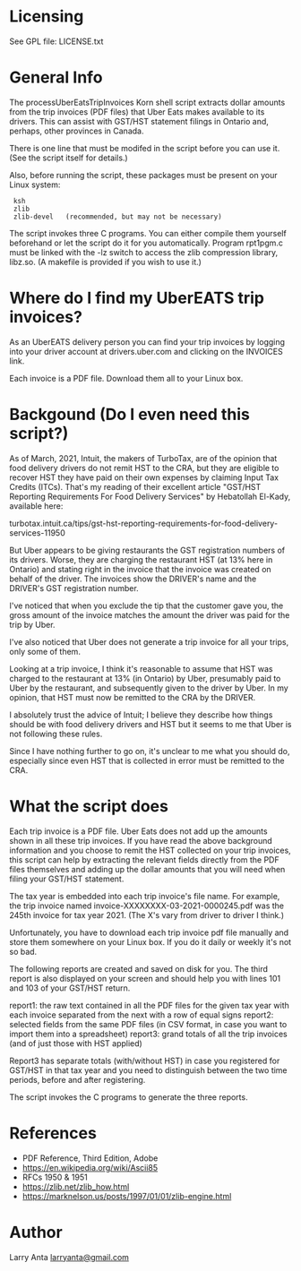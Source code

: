 Licensing 
=========
See GPL file: LICENSE.txt

General Info
============

The processUberEatsTripInvoices Korn shell script extracts dollar amounts from the
trip invoices (PDF files) that Uber Eats makes available to its drivers. This can
assist with GST/HST statement filings in Ontario and, perhaps, other provinces
in Canada. 

There is one line that must be modifed in the script before you can use it.  (See
the script itself for details.)

Also, before running the script, these packages must be present on your Linux
system:

     ksh
     zlib
     zlib-devel   (recommended, but may not be necessary)

The script invokes three C programs.  You can either compile them yourself
beforehand or let the script do it for you automatically.  Program rpt1pgm.c
must be linked with the -lz switch to access the zlib compression library,
libz.so.  (A makefile is provided if you wish to use it.)


Where do I find my UberEATS trip invoices?
==========================================

As an UberEATS delivery person you can find your trip invoices by logging into your
driver account at drivers.uber.com and clicking on the INVOICES link.

Each invoice is a PDF file.  Download them all to your Linux box.



Backgound (Do I even need this script?)
=======================================

As of March, 2021, Intuit, the makers of TurboTax, are of the opinion that food delivery
drivers do not remit HST to the CRA, but they are eligible to recover HST they have paid
on their own expenses by claiming Input Tax Credits (ITCs).  That's my reading of their
excellent article "GST/HST Reporting Requirements For Food Delivery Services" by Hebatollah
El-Kady, available here:

turbotax.intuit.ca/tips/gst-hst-reporting-requirements-for-food-delivery-services-11950

But Uber appears to be giving restaurants the GST registration numbers of its drivers.
Worse, they are charging the restaurant HST (at 13% here in Ontario) and stating right in
the invoice that the invoice was created on behalf of the driver.  The invoices show
the DRIVER's name and the DRIVER's GST registration number.

I've noticed that when you exclude the tip that the customer gave you, the gross amount
of the invoice matches the amount the driver was paid for the trip by Uber.

I've also noticed that Uber does not generate a trip invoice for all your trips, only
some of them.

Looking at a trip invoice, I think it's reasonable to assume that HST was charged to
the restaurant at 13% (in Ontario) by Uber, presumably paid to Uber by the restaurant,
and subsequently given to the driver by Uber.  In my opinion, that HST must now be
remitted to the CRA by the DRIVER.

I absolutely trust the advice of Intuit; I believe they describe how things should be
with food delivery drivers and HST but it seems to me that Uber is not following these
rules.

Since I have nothing further to go on, it's unclear to me what you should do,
especially since even HST that is collected in error must be remitted to the CRA.



What the script does
====================

Each trip invoice is a PDF file.  Uber Eats does not add up the amounts shown in
all these trip invoices.  If you have read the above background information and you
choose to remit the HST collected on your trip invoices, this script can help by
extracting the relevant fields directly from the PDF files themselves and adding up
the dollar amounts that you will need when filing your GST/HST statement.

The tax year is embedded into each trip invoice's file name.  For example, the trip invoice
named invoice-XXXXXXXX-03-2021-0000245.pdf was the 245th invoice for tax year 2021.  (The
X's vary from driver to driver I think.)

Unfortunately, you have to download each trip invoice pdf file manually and store them
somewhere on your Linux box.  If you do it daily or weekly it's not so bad.

The following reports are created and saved on disk for you.  The third report is also
displayed on your screen and should help you with lines 101 and 103 of your GST/HST
return.

   report1:  the raw text contained in all the PDF files for the given tax year with
             each invoice separated from the next with a row of equal signs
   report2:  selected fields from the same PDF files (in CSV format, in case you want
             to import them into a spreadsheet)
   report3:  grand totals of all the trip invoices (and of just those with HST applied)

Report3 has separate totals (with/without HST) in case you registered for GST/HST in that
tax year and you need to distinguish between the two time periods, before and after
registering.

The script invokes the C programs to generate the three reports.



References
==========
 - PDF Reference, Third Edition, Adobe
 - https://en.wikipedia.org/wiki/Ascii85
 - RFCs 1950 & 1951
 - https://zlib.net/zlib_how.html
 - https://marknelson.us/posts/1997/01/01/zlib-engine.html



Author
======
Larry Anta
larryanta@gmail.com
